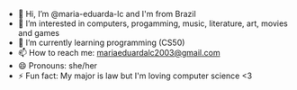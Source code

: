 - 👋 Hi, I’m @maria-eduarda-lc and I'm from Brazil
- 👀 I’m interested in computers, progamming, music, literature, art, movies and games
- 🌱 I’m currently learning programming (CS50)
- 📫 How to reach me: mariaeduardalc2003@gmail.com
- 😄 Pronouns: she/her
- ⚡ Fun fact: My major is law but I'm loving computer science <3 

<!---
maria-eduarda-lc/maria-eduarda-lc is a ✨ special ✨ repository because its `README.md` (this file) appears on your GitHub profile.
You can click the Preview link to take a look at your changes.
--->
